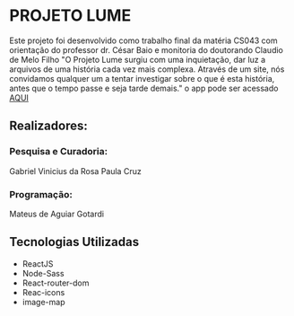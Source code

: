 <h1>PROJETO LUME</h1>

Este projeto foi desenvolvido como trabalho final da matéria CS043 com orientação do professor dr. César Baio e monitoria do doutorando Claudio de Melo Filho
"O Projeto Lume surgiu com uma inquietação, dar luz a arquivos de uma história cada vez mais complexa. Através de um site, nós convidamos qualquer um a tentar investigar sobre o que é esta história, antes que o tempo passe e seja tarde demais."
o app pode ser acessado <a href='https://projetolume.herokuapp.com/home' target='blank'>AQUI</a>

<h2>Realizadores:</h2>
<h3>Pesquisa e Curadoria:</h3>
Gabriel Vinicius da Rosa
Paula Cruz
<h3>Programação:</h3>
Mateus de Aguiar Gotardi

<h2>Tecnologias Utilizadas</h2>
<ul>
<li>ReactJS</li>
<li>Node-Sass</li>
<li>React-router-dom</li>
<li>Reac-icons</li>
<li>image-map</li>
</ul>